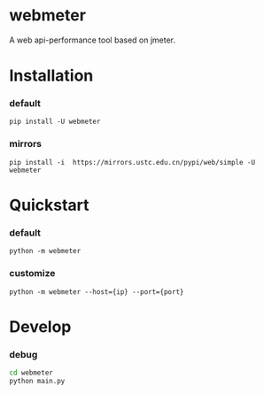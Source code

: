 # webmeter

A web api-performance tool based on jmeter.

# Installation

### default

```shell
pip install -U webmeter
```

### mirrors

```shell
pip install -i  https://mirrors.ustc.edu.cn/pypi/web/simple -U webmeter
```

# Quickstart

### default

```shell
python -m webmeter
```

### customize

```shell
python -m webmeter --host={ip} --port={port}
```

# Develop

### debug

```bash
cd webmeter
python main.py
```
